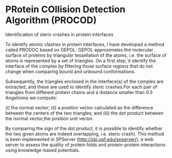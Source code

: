 # PRotein COllision Detection Algorithm (PROCOD)


Identification of steric crashes in protein interfaces

To identify atomic clashes in protein interfaces, I have developed a method called PRODOC based on GEPOL.
GEPOL approximates the molecular surface of proteins by triangular tessellation of the atoms,
i.e. the surface of atoms is represented by a set of triangles. On a first step, it identify
the interface of the complex by filtering those surface regions that do not change when comparing
bound and unbound conformations. 

Subsequently, the triangles enclosed in the interface(s) of the complex are extracted, and these
are used to identify steric crashes.For each pair of triangles from different protein chains and
a distance smaller than 0.3 Angstroms we compute: 

(i) the normal vector; 
(ii) a position vector calculated as the difference between the centers of the two triangles; and 
(iii) the dot product between the normal vector,the position unit vector.

By comparing the sign of the dot product, it is possible to identify
whether the two given atoms are indeed overlapping, i.e. steric crash). 
This method is been implemented in SPServer (http://sbi.upf.edu/spserver/), a web server to assess 
the quality of protein folds and protein-protein interactions using knowledge-based potentials.


